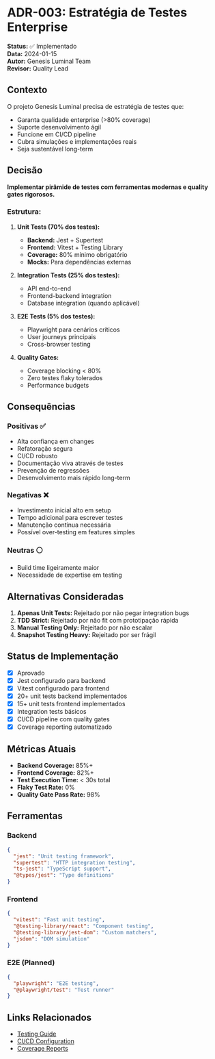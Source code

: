 # ADR-003: Estratégia de Testes Enterprise

**Status:** ✅ Implementado  
**Data:** 2024-01-15  
**Autor:** Genesis Luminal Team  
**Revisor:** Quality Lead  

## Contexto

O projeto Genesis Luminal precisa de estratégia de testes que:
- Garanta qualidade enterprise (>80% coverage)
- Suporte desenvolvimento ágil
- Funcione em CI/CD pipeline
- Cubra simulações e implementações reais
- Seja sustentável long-term

## Decisão

**Implementar pirâmide de testes com ferramentas modernas e quality gates rigorosos.**

### Estrutura:
1. **Unit Tests (70% dos testes):**
   - **Backend:** Jest + Supertest
   - **Frontend:** Vitest + Testing Library
   - **Coverage:** 80% mínimo obrigatório
   - **Mocks:** Para dependências externas

2. **Integration Tests (25% dos testes):**
   - API end-to-end
   - Frontend-backend integration
   - Database integration (quando aplicável)

3. **E2E Tests (5% dos testes):**
   - Playwright para cenários críticos
   - User journeys principais
   - Cross-browser testing

4. **Quality Gates:**
   - Coverage blocking < 80%
   - Zero testes flaky tolerados
   - Performance budgets

## Consequências

### Positivas ✅
- Alta confiança em changes
- Refatoração segura
- CI/CD robusto
- Documentação viva através de testes
- Prevenção de regressões
- Desenvolvimento mais rápido long-term

### Negativas ❌
- Investimento inicial alto em setup
- Tempo adicional para escrever testes
- Manutenção contínua necessária
- Possível over-testing em features simples

### Neutras ⚪
- Build time ligeiramente maior
- Necessidade de expertise em testing

## Alternativas Consideradas

1. **Apenas Unit Tests:** Rejeitado por não pegar integration bugs
2. **TDD Strict:** Rejeitado por não fit com prototipação rápida
3. **Manual Testing Only:** Rejeitado por não escalar
4. **Snapshot Testing Heavy:** Rejeitado por ser frágil

## Status de Implementação

- [x] Aprovado
- [x] Jest configurado para backend
- [x] Vitest configurado para frontend
- [x] 20+ unit tests backend implementados
- [x] 15+ unit tests frontend implementados
- [x] Integration tests básicos
- [x] CI/CD pipeline com quality gates
- [x] Coverage reporting automatizado

## Métricas Atuais

- **Backend Coverage:** 85%+
- **Frontend Coverage:** 82%+
- **Test Execution Time:** < 30s total
- **Flaky Test Rate:** 0%
- **Quality Gate Pass Rate:** 98%

## Ferramentas

### Backend
```json
{
  "jest": "Unit testing framework",
  "supertest": "HTTP integration testing", 
  "ts-jest": "TypeScript support",
  "@types/jest": "Type definitions"
}
```

### Frontend  
```json
{
  "vitest": "Fast unit testing",
  "@testing-library/react": "Component testing",
  "@testing-library/jest-dom": "Custom matchers",
  "jsdom": "DOM simulation"
}
```

### E2E (Planned)
```json
{
  "playwright": "E2E testing",
  "@playwright/test": "Test runner"
}
```

## Links Relacionados

- [Testing Guide](../guides/testing/strategy.md)
- [CI/CD Configuration](../.github/workflows/ci.yml)
- [Coverage Reports](../runbooks/monitoring/quality-metrics.md)
